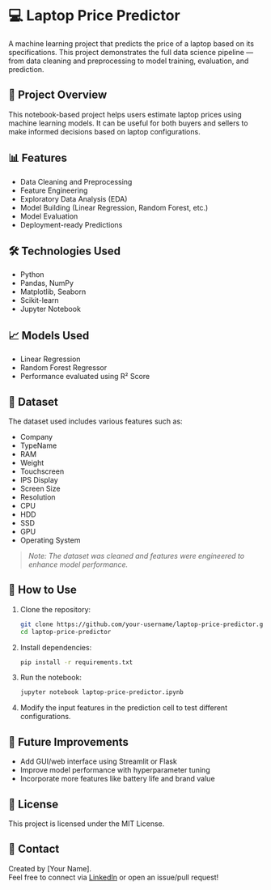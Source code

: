 
# 💻 Laptop Price Predictor

A machine learning project that predicts the price of a laptop based on its specifications. This project demonstrates the full data science pipeline — from data cleaning and preprocessing to model training, evaluation, and prediction.

## 📂 Project Overview

This notebook-based project helps users estimate laptop prices using machine learning models. It can be useful for both buyers and sellers to make informed decisions based on laptop configurations.

## 📊 Features

- Data Cleaning and Preprocessing
- Feature Engineering
- Exploratory Data Analysis (EDA)
- Model Building (Linear Regression, Random Forest, etc.)
- Model Evaluation
- Deployment-ready Predictions

## 🛠️ Technologies Used

- Python
- Pandas, NumPy
- Matplotlib, Seaborn
- Scikit-learn
- Jupyter Notebook

## 📈 Models Used

- Linear Regression
- Random Forest Regressor
- Performance evaluated using R² Score

## 📁 Dataset

The dataset used includes various features such as:

- Company
- TypeName
- RAM
- Weight
- Touchscreen
- IPS Display
- Screen Size
- Resolution
- CPU
- HDD
- SSD
- GPU
- Operating System

> *Note: The dataset was cleaned and features were engineered to enhance model performance.*

## 🚀 How to Use

1. Clone the repository:
   ```bash
   git clone https://github.com/your-username/laptop-price-predictor.git
   cd laptop-price-predictor
   ```

2. Install dependencies:
   ```bash
   pip install -r requirements.txt
   ```

3. Run the notebook:
   ```bash
   jupyter notebook laptop-price-predictor.ipynb
   ```

4. Modify the input features in the prediction cell to test different configurations.

## 📌 Future Improvements

- Add GUI/web interface using Streamlit or Flask
- Improve model performance with hyperparameter tuning
- Incorporate more features like battery life and brand value

## 📜 License

This project is licensed under the MIT License.

## 🤝 Contact

Created by [Your Name].  
Feel free to connect via [LinkedIn](https://linkedin.com/in/your-profile) or open an issue/pull request!

